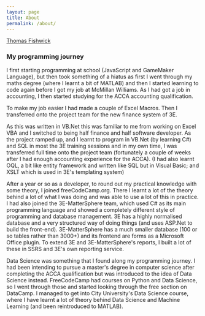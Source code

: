 ```yaml
---
layout: page
title: About
permalink: /about/
---
```


<script src="https://platform.linkedin.com/badges/js/profile.js" async defer type="text/javascript"></script>

<div class="badge-base LI-profile-badge" data-locale="en_US" data-size="medium" data-theme="light" data-type="VERTICAL" data-vanity="thomas-fishwick-313459172" data-version="v1"><a class="badge-base__link LI-simple-link" href="https://uk.linkedin.com/in/thomas-fishwick-313459172?trk=profile-badge">Thomas Fishwick</a></div>

<h3>My programming journey</h3>

I first starting programming at school (JavaScript and GameMaker Language), but then took something of a hiatus as first I went through my maths degree (where I learnt a bit of MATLAB) and then I started learning to code again before I got my job at McMillan Williams. As I had got a job in accounting, I then started studying for the ACCA accounting qualification.

To make my job easier I had made a couple of Excel Macros. Then I transferred onto the project team for the new finance system of 3E.

As this was written in VB.Net this was familiar to me from working on Excel VBA and I switched to being half finance and half software developer.
As the project ramped up, and I learnt to program in VB.Net (by learning C#) and SQL in most the 3E training sessions and in my own time, I was transferred full time onto the project team (fortunately a couple of weeks after I had enough accounting experience for the ACCA). (I had also learnt OQL, a bit like entity framework and written like SQL but in Visual Basic; and XSLT which is used in 3E's templating system)

After a year or so as a developer, to round out my practical knowledge with some theory, I joined freeCodeCamp.org. There I learnt a lot of the theory behind a lot of what I was doing and was able to use a lot of this in practice.
I had also joined the 3E-MatterSphere team, which used C# as its main programming language and showed a completely different style of programming and database management.
3E has a highly normalised database and a very structured way of doing things (and uses ASP.Net to build the front-end).
3E-MatterSphere has a much smaller database (100 or so tables rather than 3000+) and its frontend are forms as a Microsoft Office plugin.
To extend 3E and 3E-MatterSphere's reports, I built a lot of these in SSRS and 3E's own reporting service.

Data Science was something that I found along my programming journey.
I had been intending to pursue a master's degree in computer science after completing the ACCA qualification but was introduced to the idea of Data Science instead.
FreeCodeCamp had courses on Python and Data Science, so I went through those and started looking through the free section on DataCamp.
I managed to get into City University's Data Science course, where I have learnt a lot of theory behind Data Science and Machine Learning (and been reintroduced to MATLAB).
